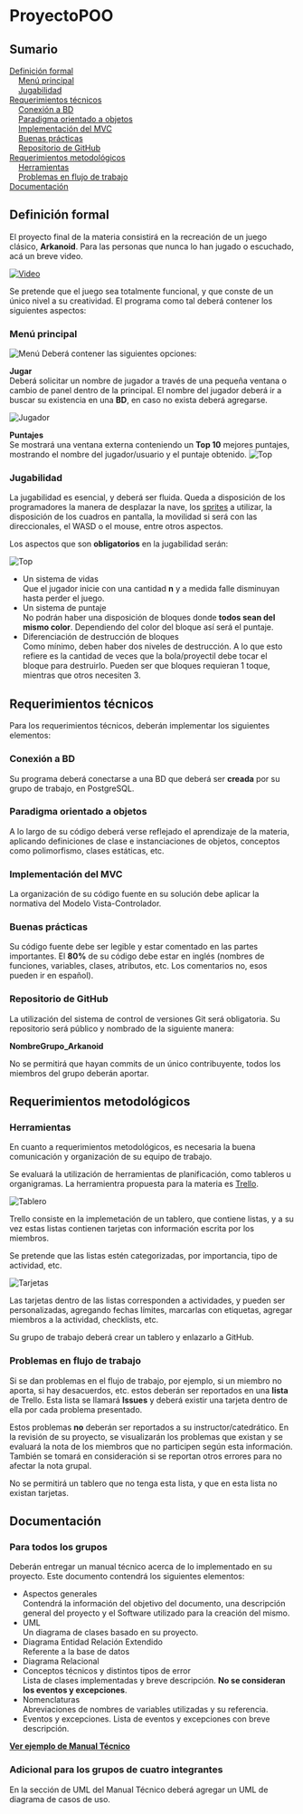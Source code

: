 # ProyectoPOO

## Sumario
[Definición formal](#definición-formal) <br>
&nbsp;&nbsp;&nbsp;&nbsp;[Menú principal](#menú-principal)<br>
&nbsp;&nbsp;&nbsp;&nbsp;[Jugabilidad](#jugabilidad)<br>
[Requerimientos técnicos](#requerimientos-técnicos)<br>
&nbsp;&nbsp;&nbsp;&nbsp;[Conexión a BD](#conexión-a-bd)<br>
&nbsp;&nbsp;&nbsp;&nbsp;[Paradigma orientado a objetos](#paradigma-orientado-a-objetos)<br>
&nbsp;&nbsp;&nbsp;&nbsp;[Implementación del MVC](#implementación-del-mvc)<br>
&nbsp;&nbsp;&nbsp;&nbsp;[Buenas prácticas](#buenas-prácticas)<br>
&nbsp;&nbsp;&nbsp;&nbsp;[Repositorio de GitHub](#repositorio-de-github)<br>
[Requerimientos metodológicos](#requerimientos-metodológicos)<br>
&nbsp;&nbsp;&nbsp;&nbsp;[Herramientas](#herramientas)<br>
&nbsp;&nbsp;&nbsp;&nbsp;[Problemas en flujo de trabajo](#problemas-en-flujo-de-trabajo)<br>
[Documentación](#documentación)<br>

## Definición formal
El proyecto final de la materia consistirá en la recreación de un juego clásico, **Arkanoid**. Para las personas que nunca lo han jugado o escuchado, acá un breve video.

[![Video](./Res/fake.png)](https://www.youtube.com/watch?v=3luUb7WEm7k&feature=emb_logo)

Se pretende que el juego sea totalmente funcional, y que conste de un único nivel a su creatividad. El programa como tal deberá contener los siguientes aspectos:

### Menú principal
![Menú](./Res/menu.png)
Deberá contener las siguientes opciones:

**Jugar**<br>
Deberá solicitar un nombre de jugador a través de una pequeña ventana o cambio de panel dentro de la principal. El nombre del jugador deberá ir a buscar su existencia en una **BD**, en caso no exista deberá agregarse.

![Jugador](./Res/usuario.png)

**Puntajes**<br>
Se mostrará una ventana externa conteniendo un **Top 10** mejores puntajes, mostrando el nombre del jugador/usuario y el puntaje obtenido.
![Top](./Res/Top.png)


### Jugabilidad
La jugabilidad es esencial, y deberá ser fluida. Queda a disposición de los programadores la manera de desplazar la nave, los 
[sprites](https://www.geekno.com/glosario/sprites)
a utilizar, la disposición de los cuadros en pantalla, la movilidad si será con las direccionales, el WASD o el mouse, entre otros aspectos.

Los aspectos que son **obligatorios** en la jugabilidad serán:

![Top](./Res/game.png)

* Un sistema de vidas<br>
Que el jugador inicie con una cantidad **n** y  a medida falle disminuyan hasta perder el juego.
* Un sistema de puntaje<br>
No podrán haber una disposición de bloques donde **todos sean del mismo color**. Dependiendo del color del bloque así será el puntaje.
* Diferenciación de destrucción de bloques<br>
Como mínimo, deben haber dos niveles de destrucción. A lo que esto refiere es la cantidad de veces que la bola/proyectil debe tocar el bloque para destruirlo. Pueden ser que bloques requieran 1 toque, mientras que otros necesiten 3.

## Requerimientos técnicos
Para los requerimientos técnicos, deberán implementar los siguientes elementos:

### Conexión a BD
Su programa deberá conectarse a una BD que deberá ser **creada** por su grupo de trabajo, en PostgreSQL.

### Paradigma orientado a objetos
A lo largo de su código deberá verse reflejado el aprendizaje de la materia, aplicando definiciones de clase e instanciaciones de objetos, conceptos como polimorfismo, clases estáticas, etc.

### Implementación del MVC
La organización de su código fuente en su solución debe aplicar la normativa del Modelo Vista-Controlador.

### Buenas prácticas
Su código fuente debe ser legible y estar comentado en las partes importantes. El **80%** de su código debe estar en inglés (nombres de funciones, variables, clases, atributos, etc. Los comentarios no, esos pueden ir en español).

### Repositorio de GitHub
La utilización del sistema de control de versiones Git será obligatoria. Su repositorio será público y nombrado de la siguiente manera:

**NombreGrupo_Arkanoid**

No se permitirá que hayan commits de un único contribuyente, todos los miembros del grupo deberán aportar.


## Requerimientos metodológicos

### Herramientas
En cuanto a requerimientos metodológicos, es necesaria la buena comunicación y organización de su equipo de trabajo.

Se evaluará la utilización de herramientas de planificación, como tableros u organigramas. La herramientra propuesta para la materia es 
[Trello](https://trello.com/). 

![Tablero](./Res/t.png) 

Trello consiste en la implemetación de un tablero, que contiene listas, y a su vez estas listas contienen tarjetas con información escrita por los miembros.

Se pretende que las listas estén categorizadas, por importancia, tipo de actividad, etc.

![Tarjetas](./Res/card.png) 

Las tarjetas dentro de las listas corresponden a actividades, y pueden ser personalizadas, agregando fechas límites, marcarlas con etiquetas, agregar miembros a la actividad, checklists, etc.

Su grupo de trabajo deberá crear un tablero y enlazarlo a GitHub.


### Problemas en flujo de trabajo
Si se dan problemas en el flujo de trabajo, por ejemplo, si un miembro no aporta, si hay desacuerdos, etc. estos deberán ser reportados en una **lista** de Trello. Esta lista se llamará **Issues** y deberá existir una tarjeta dentro de ella por cada problema presentado. 

Estos problemas **no** deberán ser reportados a su instructor/catedrático. En la revisión de su proyecto, se visualizarán los problemas que existan y se evaluará la nota de los miembros que no participen según esta información. También se tomará en consideración si se reportan otros errores para no afectar la nota grupal.

No se permitirá un tablero que no tenga esta lista, y que en esta lista no existan tarjetas.

## Documentación

### Para todos los grupos
Deberán entregar un manual técnico acerca de lo implementado en su proyecto. Este documento contendrá los siguientes elementos:

* Aspectos generales<br>
Contendrá la información del objetivo del documento, una descripción general del proyecto y el Software utilizado para la creación del mismo.
* UML<br>
Un diagrama de clases basado en su proyecto.
* Diagrama Entidad Relación Extendido<br>
Referente a la base de datos
* Diagrama Relacional
* Conceptos técnicos y distintos tipos de error<br>
Lista de clases implementadas y breve descripción. **No se consideran los eventos y excepciones**.
* Nomenclaturas<br>
Abreviaciones de nombres de variables utilizadas y su referencia.
* Eventos y excepciones.
Lista de eventos y excepciones con breve descripción.

[**Ver ejemplo de Manual Técnico**](https://drive.google.com/open?id=1dNDDZ_IYtaahgp0GBz18LiPQwmzV5g4W)

### Adicional para los grupos de cuatro integrantes
En la sección de UML del Manual Técnico deberá agregar un UML de diagrama de casos de uso.
